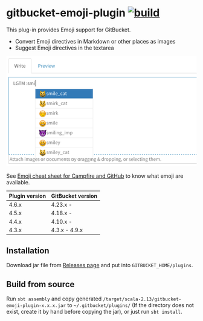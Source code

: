 # gitbucket-emoji-plugin [![build](https://github.com/gitbucket/gitbucket-emoji-plugin/workflows/build/badge.svg?branch=master)](https://github.com/gitbucket/gitbucket-emoji-plugin/actions?query=workflow%3Abuild+branch%3Amaster)

This plug-in provides Emoji support for GitBucket.

- Convert Emoji directives in Markdown or other places as images
- Suggest Emoji directives in the textarea

![Completion Emoji in textarea](emoji.png)

See [Emoji cheat sheet for Campfire and GitHub](https://www.webpagefx.com/tools/emoji-cheat-sheet/) to know what emoji are available.

Plugin version | GitBucket version
:--------------|:--------------------
4.6.x          | 4.23.x -
4.5.x          | 4.18.x -
4.4.x          | 4.10.x -
4.3.x          | 4.3.x - 4.9.x

## Installation

Download jar file from [Releases page](https://github.com/gitbucket/gitbucket-emoji-plugin/releases) and put into `GITBUCKET_HOME/plugins`.

## Build from source

Run `sbt assembly` and copy generated `/target/scala-2.13/gitbucket-emoji-plugin-x.x.x.jar` to `~/.gitbucket/plugins/` (If the directory does not exist, create it by hand before copying the jar), or just run `sbt install`.
